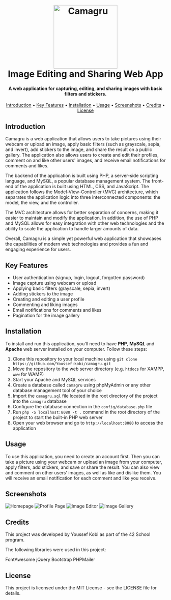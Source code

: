 <h1 align="center">
  <br>
  <a href="https://github.com/Youssef-kobi/Camagru"><img src="https://user-images.githubusercontent.com/52678976/231607667-65362830-e712-47ea-ba20-ac3c3237705a.png" alt="Camagru" width="200"></a>

  <br>
  Image Editing and Sharing Web App
  <br>
</h1>

<h4 align="center">A web application for capturing, editing, and sharing images with basic filters and stickers.</h4>



<p align="center">
  <a href="#introduction">Introduction</a> •
  <a href="#key-features">Key Features</a> •
  <a href="#installation">Installation</a> •
  <a href="#usage">Usage</a> •
  <a href="#screenshots">Screenshots</a> •
  <a href="#credits">Credits</a> •
  <a href="#license">License</a>
</p>

<!-- ![screenshot](https://raw.githubusercontent.com/amitmerchant1990/electron-markdownify/master/app/img/markdownify.gif) -->

## Introduction

Camagru is a web application that allows users to take pictures using their webcam or upload an image, apply basic filters (such as grayscale, sepia, and invert), add stickers to the image, and share the result on a public gallery. The application also allows users to create and edit their profiles, comment on and like other users' images, and receive email notifications for comments and likes.

The backend of the application is built using PHP, a server-side scripting language, and MySQL, a popular database management system. The front-end of the application is built using HTML, CSS, and JavaScript. The application follows the Model-View-Controller (MVC) architecture, which separates the application logic into three interconnected components: the model, the view, and the controller.

The MVC architecture allows for better separation of concerns, making it easier to maintain and modify the application. In addition, the use of PHP and MySQL allows for easy integration with other web technologies and the ability to scale the application to handle larger amounts of data.

Overall, Camagru is a simple yet powerful web application that showcases the capabilities of modern web technologies and provides a fun and engaging experience for users.

## Key Features

- User authentication (signup, login, logout, forgotten password)
- Image capture using webcam or upload
- Applying basic filters (grayscale, sepia, invert)
- Adding stickers to the image
- Creating and editing a user profile
- Commenting and liking images
- Email notifications for comments and likes
- Pagination for the image gallery

## Installation

To install and run this application, you'll need to have **PHP**, **MySQL** and **Apache** web server installed on your computer. Follow these steps:

1. Clone this repository to your local machine using `git clone https://github.com/Youssef-kobi/camagru.git`
2. Move the repository to the web server directory (e.g. `htdocs` for XAMPP, `www` for WAMP)
3. Start your Apache and MySQL services
4. Create a database called `camagru` using phpMyAdmin or any other database management tool of your choice
5. Import the `camagru.sql` file located in the root directory of the project into the `camagru` database
6. Configure the database connection in the `config/database.php` file
7. Run `php -S localhost:8080 -t .` command in the root directory of the project to start the built-in PHP web server
8. Open your web browser and go to `http://localhost:8080` to access the application

## Usage

To use this application, you need to create an account first. Then you can take a picture using your webcam or upload an image from your computer, apply filters, add stickers, and save or share the result. You can also view and comment on other users' images, as well as like and dislike them. You will receive an email notification for each comment and like you receive.

## Screenshots

![Homepage](screenshots/homepage.png)
![Profile Page](screenshots/profile.png)
![Image Editor](screenshots/editor.png)
![Image Gallery](screenshots/gallery.png)

## Credits
This project was developed by Youssef Kobi as part of the 42 School program.

The following libraries were used in this project:

FontAwesome
jQuery
Bootstrap
PHPMailer

## License
This project is licensed under the MIT License - see the LICENSE file for details.
